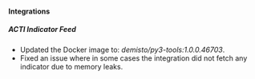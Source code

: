 #### Integrations
##### ACTI Indicator Feed
- Updated the Docker image to: *demisto/py3-tools:1.0.0.46703*.
- Fixed an issue where in some cases the integration did not fetch any indicator due to memory leaks.

